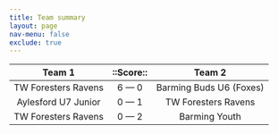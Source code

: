 ```yaml
---
title: Team summary
layout: page
nav-menu: false
exclude: true
---
```




|       Team 1        |  ::Score::  |         Team 2          |
|:-------------------:|:-----------:|:-----------------------:|
| TW Foresters Ravens | 6 &mdash; 0 | Barming Buds U6 (Foxes) |
| Aylesford U7 Junior | 0 &mdash; 1 |   TW Foresters Ravens   |
| TW Foresters Ravens | 0 &mdash; 2 |      Barming Youth      |

 <br /><br /><br />